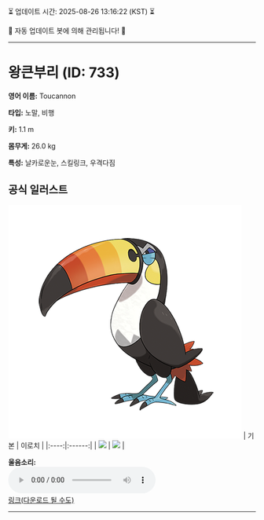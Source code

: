 
⏳ 업데이트 시간: 2025-08-26 13:16:22 (KST) ⏳

🤖 자동 업데이트 봇에 의해 관리됩니다! 🤖

---

# 왕큰부리 (ID: 733)
**영어 이름:** Toucannon

**타입:** 노말, 비행

**키:** 1.1 m

**몸무게:** 26.0 kg

**특성:** 날카로운눈, 스킬링크, 우격다짐

## 공식 일러스트
![](https://raw.githubusercontent.com/PokeAPI/sprites/master/sprites/pokemon/other/official-artwork/733.png)
| 기본 | 이로치 |
|:----:|:------:|
| <img src="http://play.pokemonshowdown.com/sprites/ani/toucannon.gif" width="200"> | <img src="http://play.pokemonshowdown.com/sprites/ani-shiny/toucannon.gif" width="200"> |

**울음소리:**<br><audio controls src="https://raw.githubusercontent.com/PokeAPI/cries/main/cries/pokemon/latest/733.ogg"></audio><br> [링크(다운로드 될 수도)](https://raw.githubusercontent.com/PokeAPI/cries/main/cries/pokemon/latest/733.ogg)


---
